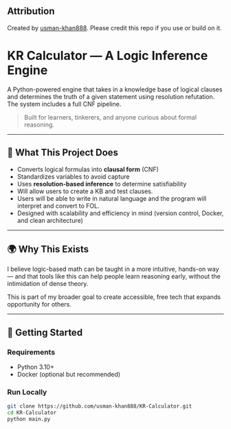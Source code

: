 ## Attribution
Created by [usman-khan888](https://github.com/usman-khan888). Please credit this repo if you use or build on it.

# KR Calculator — A Logic Inference Engine

A Python-powered engine that takes in a knowledge base of logical clauses and determines the truth of a given statement using resolution refutation. The system includes a full CNF pipeline.

> Built for learners, tinkerers, and anyone curious about formal reasoning.

---

## 🧠 What This Project Does

- Converts logical formulas into **clausal form** (CNF)
- Standardizes variables to avoid capture
- Uses **resolution-based inference** to determine satisfiability
- Will allow users to create a KB and test clauses.
- Users will be able to write in natural language and the program will interpret and convert to FOL.
- Designed with scalability and efficiency in mind (version control, Docker, and clean architecture)

---

## 🌍 Why This Exists

I believe logic-based math can be taught in a more intuitive, hands-on way — and that tools like this can help people learn reasoning early, without the intimidation of dense theory.

This is part of my broader goal to create accessible, free tech that expands opportunity for others.

---

## 🚀 Getting Started

### Requirements
- Python 3.10+
- Docker (optional but recommended)

### Run Locally
```bash
git clone https://github.com/usman-khan888/KR-Calculator.git
cd KR-Calculator
python main.py

